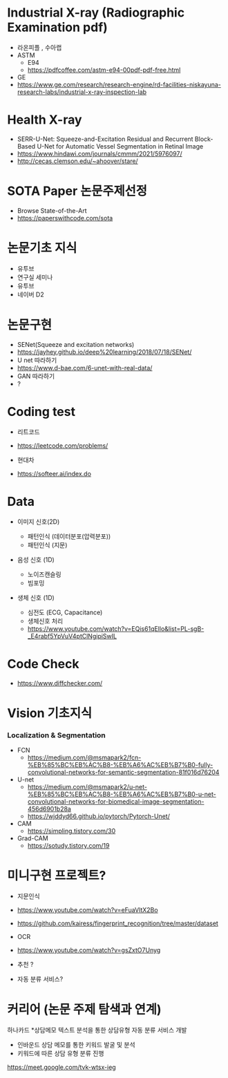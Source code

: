 # Industrial X-ray (Radiographic Examination pdf)
+ 라온피플 , 수아랩
+ ASTM 
  + E94
  + https://pdfcoffee.com/astm-e94-00pdf-pdf-free.html
+ GE
+ https://www.ge.com/research/research-engine/rd-facilities-niskayuna-research-labs/industrial-x-ray-inspection-lab


# Health X-ray 
+ SERR-U-Net: Squeeze-and-Excitation Residual and Recurrent Block-Based U-Net for Automatic Vessel Segmentation in Retinal Image
+ https://www.hindawi.com/journals/cmmm/2021/5976097/
+ http://cecas.clemson.edu/~ahoover/stare/



# SOTA Paper 논문주제선정
+ Browse State-of-the-Art
+ https://paperswithcode.com/sota

# 논문기초 지식
+ 유투브 
+ 연구실 세미나
+ 유투브
+ 네이버 D2 


# 논문구현

+ SENet(Squeeze and excitation networks)
+ https://jayhey.github.io/deep%20learning/2018/07/18/SENet/
+ U net 따라하기
+ https://www.d-bae.com/6-unet-with-real-data/
+ GAN 따라하기 
+ ?


# Coding test
+ 리트코드
+ https://leetcode.com/problems/

+ 현대차
+ https://softeer.ai/index.do








# Data

+ 이미지 신호(2D)
  + 패턴인식 (데이터분포(압력분포))
  + 패턴인식 (지문)

+ 음성 신호 (1D)
  + 노이즈캔슬링 
  + 빔포밍
  
+ 생체 신호 (1D)
  + 심전도 (ECG, Capacitance) 
  + 생체신호 처리 
  + https://www.youtube.com/watch?v=EQis61qEllo&list=PL-sgB-_E4rabf5YpVuV4ptClNgipiSwIL


# Code Check
+ https://www.diffchecker.com/



# Vision 기초지식 
### Localization & Segmentation
+ FCN 
  + https://medium.com/@msmapark2/fcn-%EB%85%BC%EB%AC%B8-%EB%A6%AC%EB%B7%B0-fully-convolutional-networks-for-semantic-segmentation-81f016d76204   
+ U-net
  + https://medium.com/@msmapark2/u-net-%EB%85%BC%EB%AC%B8-%EB%A6%AC%EB%B7%B0-u-net-convolutional-networks-for-biomedical-image-segmentation-456d6901b28a  
  + https://wjddyd66.github.io/pytorch/Pytorch-Unet/
+ CAM
  + https://simpling.tistory.com/30  
+ Grad-CAM 
  + https://sotudy.tistory.com/19 


# 미니구현 프로젝트? 

+ 지문인식
+ https://www.youtube.com/watch?v=eFuaVltX2Bo
+ https://github.com/kairess/fingerprint_recognition/tree/master/dataset 

+ OCR
+ https://www.youtube.com/watch?v=gsZxtO7Unyg

+ 추천 ?

+ 자동 분류 서비스?

# 커리어 (논문 주제 탐색과 연계) 

하나카드
*상담메모 텍스트 분석을 통한 상담유형 자동 분류 서비스 개발
- 인바운드 상담 메모를 통한 키워드 발굴 및 분석
- 키워드에 따른 상담 유형 분류 진행


https://meet.google.com/tvk-wtsx-ieg

